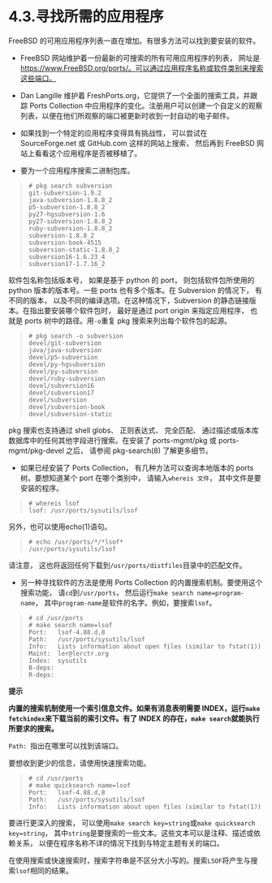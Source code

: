 # 4.3.寻找所需的应用程序

FreeBSD 的可用应用程序列表一直在增加。有很多方法可以找到要安装的软件。

- FreeBSD 网站维护着一份最新的可搜索的所有可用应用程序的列表， 网址是 https://www.FreeBSD.org/ports/。可以通过应用程序名称或软件类别来搜索这些端口。

- Dan Langille 维护着 FreshPorts.org，它提供了一个全面的搜索工具，并跟踪 Ports Collection 中应用程序的变化。注册用户可以创建一个自定义的观察列表，以便在他们所观察的端口被更新时收到一封自动的电子邮件。

- 如果找到一个特定的应用程序变得具有挑战性， 可以尝试在 SourceForge.net 或 GitHub.com 这样的网站上搜索， 然后再到 FreeBSD 网站上看看这个应用程序是否被移植了。

- 要为一个应用程序搜索二进制包库。

>```
># pkg search subversion
>git-subversion-1.9.2
>java-subversion-1.8.8_2
>p5-subversion-1.8.8_2
>py27-hgsubversion-1.6
>py27-subversion-1.8.8_2
>ruby-subversion-1.8.8_2
>subversion-1.8.8_2
>subversion-book-4515
>subversion-static-1.8.8_2
>subversion16-1.6.23_4
>subversion17-1.7.16_2
>```

软件包名称包括版本号， 如果是基于 python 的 port， 则包括软件包所使用的 python 版本的版本号。一些 ports 也有多个版本。在 Subversion 的情况下， 有不同的版本， 以及不同的编译选项。在这种情况下，Subversion 的静态链接版本。在指出要安装哪个软件包时， 最好是通过 port origin 来指定应用程序， 也就是 ports 树中的路径。用`-o`重复 pkg 搜索来列出每个软件包的起源。

>```
># pkg search -o subversion
>devel/git-subversion
>java/java-subversion
>devel/p5-subversion
>devel/py-hgsubversion
>devel/py-subversion
>devel/ruby-subversion
>devel/subversion16
>devel/subversion17
>devel/subversion
>devel/subversion-book
>devel/subversion-static
>```

pkg 搜索也支持通过 shell globs、 正则表达式、 完全匹配、 通过描述或版本库数据库中的任何其他字段进行搜索。在安装了 ports-mgmt/pkg 或 ports-mgmt/pkg-devel 之后， 请参阅 pkg-search(8) 了解更多细节。

- 如果已经安装了 Ports Collection， 有几种方法可以查询本地版本的 ports 树。要想知道某个 port 在哪个类别中， 请输入`whereis 文件`， 其中文件是要安装的程序。

>```
># whereis lsof
>lsof: /usr/ports/sysutils/lsof
>```

另外，也可以使用echo(1)语句。

>```
># echo /usr/ports/*/*lsof*
>/usr/ports/sysutils/lsof
>```

请注意， 这也将返回任何下载到`/usr/ports/distfiles`目录中的匹配文件。

- 另一种寻找软件的方法是使用 Ports Collection 的内置搜索机制。要使用这个搜索功能， 请`cd`到`/usr/ports`， 然后运行`make search name=program-name`， 其中`program-name`是软件的名字。例如，要搜索`lsof`。

>```
># cd /usr/ports
># make search name=lsof
>Port:   lsof-4.88.d,8
>Path:   /usr/ports/sysutils/lsof
>Info:   Lists information about open files (similar to fstat(1))
>Maint:  ler@lerctr.org
>Index:  sysutils
>B-deps:
>R-deps:
>```

**提示**

**内置的搜索机制使用一个索引信息文件。如果有消息表明需要 INDEX，运行`make fetchindex`来下载当前的索引文件。有了 INDEX 的存在，`make search`就能执行所要求的搜索。**

`Path: `指出在哪里可以找到该端口。

要想收到更少的信息，请使用快速搜索功能。

>```
># cd /usr/ports
># make quicksearch name=lsof
>Port:   lsof-4.88.d,8
>Path:   /usr/ports/sysutils/lsof
>Info:   Lists information about open files (similar to fstat(1))
>```

要进行更深入的搜索， 可以使用`make search key=string`或`make quicksearch key=string`， 其中`string`是要搜索的一些文本。这些文本可以是注释、描述或依赖关系， 以便在程序名称不详的情况下找到与特定主题有关的端口。

在使用搜索或快速搜索时，搜索字符串是不区分大小写的。搜索`LSOF`将产生与搜索`lsof`相同的结果。
